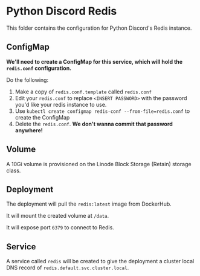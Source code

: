 # Python Discord Redis
This folder contains the configuration for Python Discord's Redis instance.

## ConfigMap
**We'll need to create a ConfigMap for this service, which will hold the `redis.conf` configuration.**

Do the following:
1. Make a copy of `redis.conf.template` called `redis.conf`
2. Edit your `redis.conf` to replace `<INSERT PASSWORD>` with the password you'd like your redis instance to use.
3. Use `kubectl create configmap redis-conf --from-file=redis.conf` to create the ConfigMap
4. Delete the `redis.conf`. **We don't wanna commit that password anywhere!**

## Volume
A 10Gi volume is provisioned on the Linode Block Storage (Retain) storage class.

## Deployment
The deployment will pull the `redis:latest` image from DockerHub.

It will mount the created volume at `/data`.

It will expose port `6379` to connect to Redis.

## Service
A service called `redis` will be created to give the deployment a cluster local DNS record of `redis.default.svc.cluster.local`.
